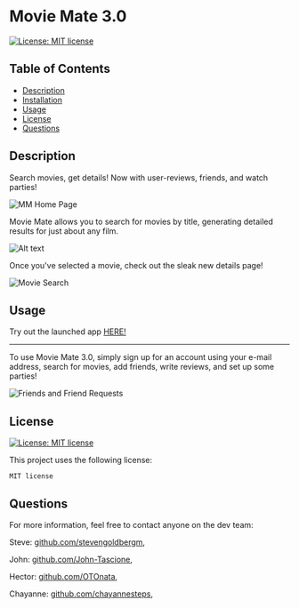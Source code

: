 
  # Movie Mate 3.0

  [![License: MIT license](https://img.shields.io/badge/License-MIT-yellow.svg)](https://opensource.org/licenses/MIT)

  ## Table of Contents
  * [Description](#description)
  * [Installation](#installation)
  * [Usage](#usage)
  * [License](#license)
  * [Questions](#questions)

  ## Description

Search movies, get details! Now with user-reviews, friends, and watch parties!

<!-- image here -->
![MM Home Page](../../../../../../C:/Users/Steve/Desktop/projects/movie-mate-3.0/client/src/assets/imgs/MovieMate3.0.png)

Movie Mate allows you to search for movies by title, generating detailed results for just about any film. 

![Alt text](../../../../../../C:/Users/Steve/Desktop/projects/movie-mate-3.0/client/src/assets/imgs/MovieMate3.0-3.png)

Once you've selected a movie, check out the sleak new details page!

![Movie Search](../../../../../../C:/Users/Steve/Desktop/projects/movie-mate-3.0/client/src/assets/imgs/MovieMate3.0-4.png)


## Usage
Try out the launched app [HERE!](https://movie-mate-3.herokuapp.com/)

---

To use Movie Mate 3.0, simply sign up for an account using your e-mail address, search for movies, add friends, write reviews, and set up some parties!

![Friends and Friend Requests](../../../../../../C:/Users/Steve/Desktop/projects/movie-mate-3.0/client/src/assets/imgs/MovieMate3.0-2.png)

## License

[![License: MIT license](https://img.shields.io/badge/License-MIT-yellow.svg)](https://opensource.org/licenses/MIT)

This project uses the following license: 

    MIT license


## Questions

For more information, feel free to contact anyone on the dev team:

Steve: [github.com/stevengoldbergm](https://github.com/stevengoldbergm),

John: [github.com/John-Tascione](https://github.com/John-Tascione),

Hector: [github.com/OTOnata](https://github.com/OTOnata),

Chayanne: [github.com/chayannesteps](https://github.com/chayannesteps),

